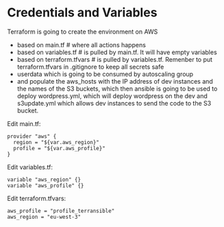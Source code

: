 # Credentials and Variables

Terraform is going to create the environment on AWS
- based on main.tf  # where all actions happens
- based on variables.tf  # is pulled by main.tf. It will have empty variables
- based on terraform.tfvars  # is pulled by variables.tf. Remenber to put terraform.tfvars in .gitignore to keep all secrets safe
- userdata which is going to be consumed by autoscaling group
- and populate the aws_hosts with the IP address of dev instances and the names of the S3 buckets, which then ansible is going
to be used to deploy wordpress.yml, which will deploy wordpress on the dev
and s3update.yml which allows dev instances to send the code to the S3 bucket.


Edit main.tf:
```console
provider "aws" {
  region = "${var.aws_region}"
  profile = "${var.aws_profile}"
}
```

Edit variables.tf:
```console
variable "aws_region" {}
variable "aws_profile" {}
```

Edit terraform.tfvars:
```console
aws_profile = "profile_terransible"
aws_region = "eu-west-3"
```




 
